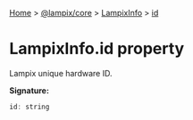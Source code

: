 [Home](./index) &gt; [@lampix/core](./core.md) &gt; [LampixInfo](./core.lampixinfo.md) &gt; [id](./core.lampixinfo.id.md)

# LampixInfo.id property

Lampix unique hardware ID.

**Signature:**
```javascript
id: string
```
